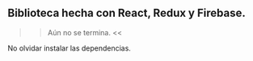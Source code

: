 ## Biblioteca hecha con React, Redux y Firebase.

>> Aún no se termina. <<

No olvidar instalar las dependencias. 
